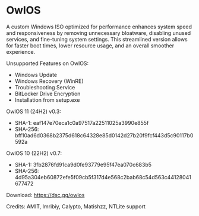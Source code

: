 # OwlOS
A custom Windows ISO optimized for performance enhances system speed and responsiveness by removing unnecessary bloatware, disabling unused services, and fine-tuning system settings. This streamlined version allows for faster boot times, lower resource usage, and an overall smoother experience.
 
 
Unsupported Features on OwlOS:
 - Windows Update
 - Windows Recovery (WinRE)
 - Troubleshooting Service
 - BitLocker Drive Encryption
 - Installation from setup.exe

OwlOS 11 (24H2) v0.3:
 - SHA-1: eaf147e70eca1c0a97517a22511025a3990e855f
 - SHA-256: bff10ad6d0368b2375d618c64328e85d0142d27b20f9fcf443d5c90117b0592a

OwlOS 10 (22H2) v0.7:
 - SHA-1: 3fb2876fd91ca9d0fe93779e95f47ea070c683b5
 - SHA-256: 4d95a304eb60872efe5f09cb5f317d4e568c2bab68c54d563c44128041677472
 
 
Download: https://dsc.gg/owlos

Credits: AMIT, Imribiy, Calypto, Matishzz, NTLite support
